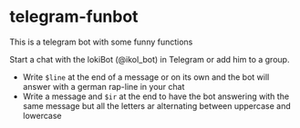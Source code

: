 # telegram-funbot
This is a telegram bot with some funny functions

Start a chat with the lokiBot (@ikol_bot) in Telegram or add him to a group.
* Write `$line` at the end of a message or on its own and the bot will answer with a german rap-line in your chat
* Write a message and `$ir` at the end to have the bot answering with the same message but all the letters ar alternating between uppercase and lowercase
